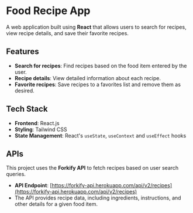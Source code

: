 # Food Recipe App

A web application built using **React** that allows users to search for recipes, view recipe details, and save their favorite recipes.

## Features

- **Search for recipes**: Find recipes based on the food item entered by the user.
- **Recipe details**: View detailed information about each recipe.
- **Favorite recipes**: Save recipes to a favorites list and remove them as desired.

## Tech Stack

- **Frontend**: React.js
- **Styling**: Tailwind CSS
- **State Management**: React's `useState`, `useContext` and `useEffect` hooks

## APIs

This project uses the **Forkify API** to fetch recipes based on user search queries.

- **API Endpoint**: [https://forkify-api.herokuapp.com/api/v2/recipes](https://forkify-api.herokuapp.com/api/v2/recipes)  
- The API provides recipe data, including ingredients, instructions, and other details for a given food item.